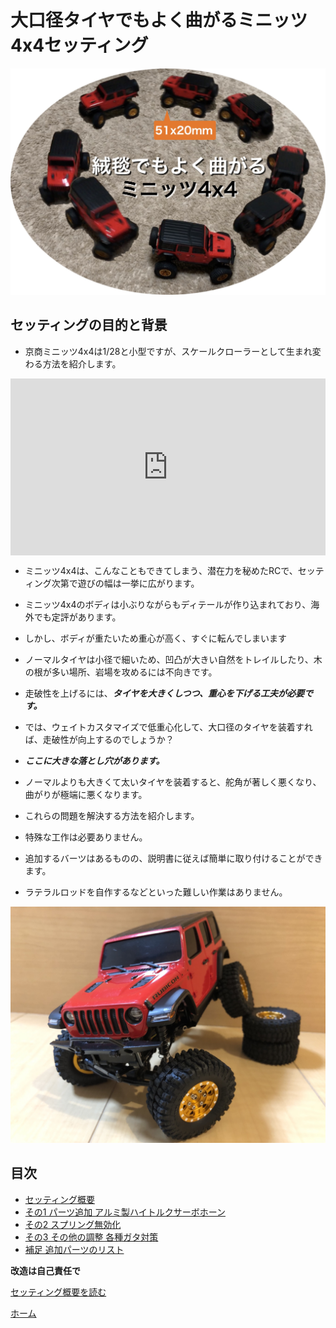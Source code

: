 # 大口径タイヤでもよく曲がるミニッツ4x4セッティング

![曲がるミニッツ4x4セッティング](steering_settings.jpg "大口径タイヤでもよく曲がるミニッツ4x4セッティング")

## セッティングの目的と背景

- 京商ミニッツ4x4は1/28と小型ですが、スケールクローラーとして生まれ変わる方法を紹介します。

<div style="position:relative; overflow:hidden; padding-bottom:56.25%">
<iframe style="position:absolute; top:0; left:0; width:100%; height:100%; border:none;" src="https://www.youtube.com/embed/GXepZuPh_8w" frameborder="0" allow="accelerometer; autoplay; clipboard-write; encrypted-media; gyroscope; picture-in-picture" loading="lazy" allowfullscreen></iframe>
</div>

- ミニッツ4x4は、こんなこともできてしまう、潜在力を秘めたRCで、セッティング次第で遊びの幅は一挙に広がります。

- ミニッツ4x4のボディは小ぶりながらもディテールが作り込まれており、海外でも定評があります。
- しかし、ボディが重たいため重心が高く、すぐに転んでしまいます
- ノーマルタイヤは小径で細いため、凹凸が大きい自然をトレイルしたり、木の根が多い場所、岩場を攻めるには不向きです。
- 走破性を上げるには、***タイヤを大きくしつつ、重心を下げる工夫が必要です。***

- では、ウェイトカスタマイズで低重心化して、大口径のタイヤを装着すれば、走破性が向上するのでしょうか？
- ***ここに大きな落とし穴があります。***
- ノーマルよりも大きくて太いタイヤを装着すると、舵角が著しく悪くなり、曲がりが極端に悪くなります。
- これらの問題を解決する方法を紹介します。

- 特殊な工作は必要ありません。
- 追加するバーツはあるものの、説明書に従えば簡単に取り付けることができます。
- ラテラルロッドを自作するなどといった難しい作業はありません。

![曲がるミニッツ4x4セッティング](JWR01.jpg "前輪に負荷をかけてもよく曲がるミニッツ4x4")

## 目次
- [セッティング概要](/steering_settings/abstract)
- [その1 パーツ追加 アルミ製ハイトルクサーボホーン](/steering_settings/servo_horn)
- [その2 スプリング無効化](/steering_settings/spring_invalidation)
- [その3 その他の調整 各種ガタ対策](/steering_settings/others)
- [補足 追加パーツのリスト](/steering_settings/additional_parts)

**改造は自己責任で**

[セッティング概要を読む](/steering_settings/abstract)

[ホーム](/)
